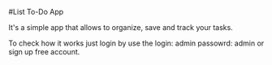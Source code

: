 #List To-Do App

It's a simple app that allows to organize, save and track your tasks.

To check how it works just login by use the login: admin passowrd: admin 
or sign up free account.
